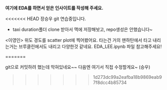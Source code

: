 **여기에 EDA를 하면서 얻은 인사이트를 작성해 주세요.**

<<<<<<< HEAD
장승우 git 연습중입니다.

- taxi duration폴더 clone 받아서 맥에 저장해놧고,
  repo생성은 안했습니다~

<이영인>
위도 경도를 scatter plot에 찍어봤어요. 타는건 거의 맨하탄에서 타고 내리는거는
브루클린에서도 내리고 다양한것 같네요. EDA_LEE.ipynb 파일 참고해주세요!



=======

git으로 커밋하려 했는데 막혀있네요~~ 다음엔 여기서 직접 수정할게요~ (승우)
>>>>>>> 1d273dc99a2eafba18b9869eab97f8dcc4b85734
